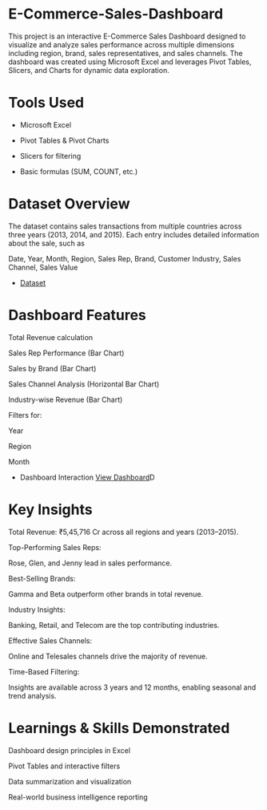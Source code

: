 # E-Commerce-Sales-Dashboard
This project is an interactive E-Commerce Sales Dashboard designed to visualize and analyze sales performance across multiple dimensions including region, brand, sales representatives, and sales channels. The dashboard was created using Microsoft Excel and leverages Pivot Tables, Slicers, and Charts for dynamic data exploration.
# Tools Used
- Microsoft Excel

- Pivot Tables & Pivot Charts

- Slicers for filtering

- Basic formulas (SUM, COUNT, etc.)
#  Dataset Overview
The dataset contains sales transactions from multiple countries across three years (2013, 2014, and 2015). Each entry includes detailed information about the sale, such as

Date, Year, Month, Region, Sales Rep, Brand, Customer Industry, Sales Channel, Sales Value

- <a href="https://github.com/shahista-shaikh/E-Commerce-Sales-Dashboard/blob/main/E-Commerce%20Dataset.xlsx">Dataset</a>
# Dashboard Features

Total Revenue calculation

Sales Rep Performance (Bar Chart)

Sales by Brand (Bar Chart)

Sales Channel Analysis (Horizontal Bar Chart)

Industry-wise Revenue (Bar Chart)

Filters for:

Year

Region

Month

- Dashboard Interaction <a href="https://github.com/shahista-shaikh/E-Commerce-Sales-Dashboard/blob/main/Screenshot%202025-07-05%20174131.png">View Dashboard</a>D
#  Key Insights

Total Revenue: ₹5,45,716 Cr across all regions and years (2013–2015).

Top-Performing Sales Reps:

Rose, Glen, and Jenny lead in sales performance.

Best-Selling Brands:

Gamma and Beta outperform other brands in total revenue.

Industry Insights:

Banking, Retail, and Telecom are the top contributing industries.

Effective Sales Channels:

Online and Telesales channels drive the majority of revenue.

Time-Based Filtering:

Insights are available across 3 years and 12 months, enabling seasonal and trend analysis.
# Learnings & Skills Demonstrated

Dashboard design principles in Excel

Pivot Tables and interactive filters

Data summarization and visualization

Real-world business intelligence reporting


